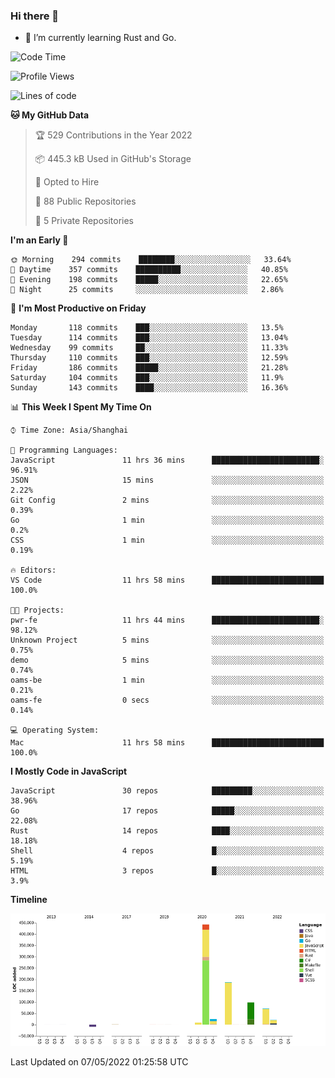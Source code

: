 ### Hi there 👋

- 🌱 I’m currently learning Rust and Go.

<!--START_SECTION:waka-->
![Code Time](http://img.shields.io/badge/Code%20Time-361%20hrs%2055%20mins-blue)

![Profile Views](http://img.shields.io/badge/Profile%20Views-1-blue)

![Lines of code](https://img.shields.io/badge/From%20Hello%20World%20I%27ve%20Written-850%20Thousand%20lines%20of%20code-blue)

**🐱 My GitHub Data** 

> 🏆 529 Contributions in the Year 2022
 > 
> 📦 445.3 kB Used in GitHub's Storage 
 > 
> 💼 Opted to Hire
 > 
> 📜 88 Public Repositories 
 > 
> 🔑 5 Private Repositories  
 > 
**I'm an Early 🐤** 

```text
🌞 Morning    294 commits    ████████░░░░░░░░░░░░░░░░░   33.64% 
🌆 Daytime    357 commits    ██████████░░░░░░░░░░░░░░░   40.85% 
🌃 Evening    198 commits    █████░░░░░░░░░░░░░░░░░░░░   22.65% 
🌙 Night      25 commits     ░░░░░░░░░░░░░░░░░░░░░░░░░   2.86%

```
📅 **I'm Most Productive on Friday** 

```text
Monday       118 commits    ███░░░░░░░░░░░░░░░░░░░░░░   13.5% 
Tuesday      114 commits    ███░░░░░░░░░░░░░░░░░░░░░░   13.04% 
Wednesday    99 commits     ██░░░░░░░░░░░░░░░░░░░░░░░   11.33% 
Thursday     110 commits    ███░░░░░░░░░░░░░░░░░░░░░░   12.59% 
Friday       186 commits    █████░░░░░░░░░░░░░░░░░░░░   21.28% 
Saturday     104 commits    ███░░░░░░░░░░░░░░░░░░░░░░   11.9% 
Sunday       143 commits    ████░░░░░░░░░░░░░░░░░░░░░   16.36%

```


📊 **This Week I Spent My Time On** 

```text
⌚︎ Time Zone: Asia/Shanghai

💬 Programming Languages: 
JavaScript               11 hrs 36 mins      ████████████████████████░   96.91% 
JSON                     15 mins             ░░░░░░░░░░░░░░░░░░░░░░░░░   2.22% 
Git Config               2 mins              ░░░░░░░░░░░░░░░░░░░░░░░░░   0.39% 
Go                       1 min               ░░░░░░░░░░░░░░░░░░░░░░░░░   0.2% 
CSS                      1 min               ░░░░░░░░░░░░░░░░░░░░░░░░░   0.19%

🔥 Editors: 
VS Code                  11 hrs 58 mins      █████████████████████████   100.0%

🐱‍💻 Projects: 
pwr-fe                   11 hrs 44 mins      ████████████████████████░   98.12% 
Unknown Project          5 mins              ░░░░░░░░░░░░░░░░░░░░░░░░░   0.75% 
demo                     5 mins              ░░░░░░░░░░░░░░░░░░░░░░░░░   0.74% 
oams-be                  1 min               ░░░░░░░░░░░░░░░░░░░░░░░░░   0.21% 
oams-fe                  0 secs              ░░░░░░░░░░░░░░░░░░░░░░░░░   0.14%

💻 Operating System: 
Mac                      11 hrs 58 mins      █████████████████████████   100.0%

```

**I Mostly Code in JavaScript** 

```text
JavaScript               30 repos            █████████░░░░░░░░░░░░░░░░   38.96% 
Go                       17 repos            █████░░░░░░░░░░░░░░░░░░░░   22.08% 
Rust                     14 repos            ████░░░░░░░░░░░░░░░░░░░░░   18.18% 
Shell                    4 repos             █░░░░░░░░░░░░░░░░░░░░░░░░   5.19% 
HTML                     3 repos             █░░░░░░░░░░░░░░░░░░░░░░░░   3.9%

```


**Timeline**

![Chart not found](https://raw.githubusercontent.com/elton/elton/main/charts/bar_graph.png) 


 Last Updated on 07/05/2022 01:25:58 UTC
<!--END_SECTION:waka-->

<!--
**elton/elton** is a ✨ _special_ ✨ repository because its `README.md` (this file) appears on your GitHub profile.

Here are some ideas to get you started:

- 🔭 I’m currently working on ...
- 🌱 I’m currently learning ...
- 👯 I’m looking to collaborate on ...
- 🤔 I’m looking for help with ...
- 💬 Ask me about ...
- 📫 How to reach me: ...
- 😄 Pronouns: ...
- ⚡ Fun fact: ...
-->
